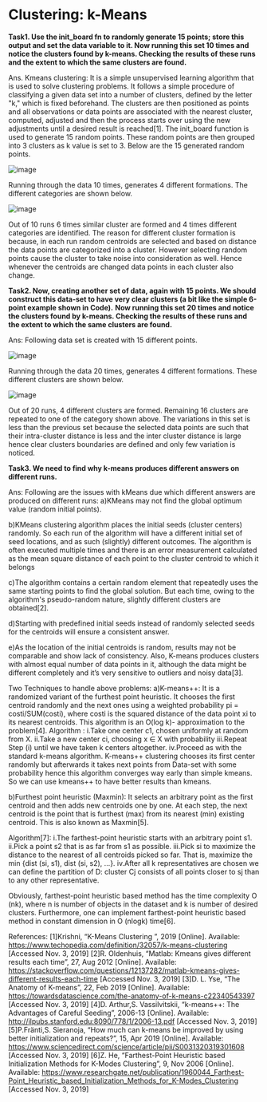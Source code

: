 # Clustering: k-Means

**Task1. Use the init_board fn to randomly generate 15 points; store this output and set the data variable to it. Now running this set 10 times and notice the clusters found by k-means. Checking the results of these runs and the extent to which the same clusters are found.**

Ans. 
Kmeans clustering: It is a simple unsupervised learning algorithm that is used to solve clustering problems. It follows a simple procedure of classifying a given data set into a number of clusters, defined by the letter "k," which is fixed beforehand. The clusters are then positioned as points and all observations or data points are associated with the nearest cluster, computed, adjusted and then the process starts over using the new adjustments until a desired result is reached[1].
The init_board function is used to generate 15 random points. These random points are then grouped into 3 clusters as k value is set to 3.
Below are the 15 generated random points.

![image](https://user-images.githubusercontent.com/26432753/72312706-d249ff00-3680-11ea-930f-74c49593f923.png)

Running through the data 10 times, generates 4 different formations. The different categories are shown below.

![image](https://user-images.githubusercontent.com/26432753/72312717-de35c100-3680-11ea-9c1f-97641301b4dd.png)

Out of 10 runs 6 times similar cluster are formed and 4 times different categories are identified. The reason for different cluster formation is because, in each run random centroids are selected and based on distance the data points are categorized into a cluster. However selecting random points cause the cluster to take noise into consideration as well. Hence whenever the centroids are changed data points in each cluster also change.

**Task2. Now, creating another set of data, again with 15 points. We should construct this data-set to have very clear clusters (a bit like the simple 6-point example shown in Code).**
**Now running this set 20 times and notice the clusters found by k-means. Checking the results of these runs and the extent to which the same clusters are found.**

Ans: Following data set is created with 15 different points.

![image](https://user-images.githubusercontent.com/26432753/72312810-281ea700-3681-11ea-83ee-485eb47e9933.png)


Running through the data 20 times, generates 4 different formations. These different clusters are shown below.

![image](https://user-images.githubusercontent.com/26432753/72312822-379df000-3681-11ea-9a57-6758b27341bc.png)

Out of 20 runs, 4 different clusters are formed. Remaining 16 clusters are repeated to one of the category shown above. The variations in this set is less than the previous set because the selected data points are such that their intra-cluster distance is less and the inter cluster distance is large hence clear clusters boundaries are defined and only few variation is noticed.

**Task3. We need to find why k-means produces different answers on different runs.**

Ans:
Following are the issues with kMeans due which different answers are produced on different runs:
a)KMeans may not find the global optimum value (random initial points).

b)KMeans clustering algorithm places the initial seeds (cluster centers) randomly. So each run of the algorithm will have a different initial set of seed locations, and as such (slightly) different outcomes. The algorithm is often executed multiple times and there is an error measurement calculated as the mean square distance of each point to the cluster centroid to which it belongs

c)The algorithm contains a certain random element that repeatedly uses the same starting points to find the global solution. But each time, owing to the algorithm's pseudo-random nature, slightly different clusters are obtained[2].

d)Starting with predefined initial seeds instead of randomly selected seeds for the centroids will ensure a consistent answer.

e)As the location of the initial centroids is random, results may not be comparable and show lack of consistency. Also, K-means produces clusters with almost equal number of data points in it, although the data might be different completely and it’s very sensitive to outliers and noisy data[3].

Two Techniques to handle above problems:
a)K-means++: It is a randomized variant of the furthest point heuristic. It chooses the first centroid randomly and the next ones using a weighted probability pi = costi/SUM(costi), where costi is the squared distance of the data point xi to its nearest centroids. This algorithm is an O(log k)- approximation to the problem[4].
Algorithm :
i.Take one center c1, chosen uniformly at random from X.
ii.Take a new center ci, choosing x ∈ X with probability 
iii.Repeat Step (i) until we have taken k centers altogether.
iv.Proceed as with the standard k-means algorithm.
K-means++ clustering chooses its first center randomly but afterwards it takes next points from Data-set with some probability hence this algorithm converges way early than simple kmeans. So we can use kmeans++ to have better results than kmeans.

b)Furthest point heuristic (Maxmin): It selects an arbitrary point as the first centroid and then adds new centroids one by one. At each step, the next centroid is the point that is furthest (max) from its nearest (min) existing centroid. This is also known as Maxmin[5].

Algorithm[7]:
i.The farthest-point heuristic starts with an arbitrary point s1. 
ii.Pick a point s2 that is as far from s1 as possible. 
iii.Pick si to maximize the distance to the nearest of all centroids picked so far. That is, maximize the min {dist (si, s1), dist (si, s2), ...}. 
iv.After all k representatives are chosen we can define the partition of D: cluster Cj consists of all points closer to sj than to any other representative.

Obviously, farthest-point heuristic based method has the time complexity O (nk), where n is number of objects in the dataset and k is number of desired clusters. Furthermore, one can implement farthest-point heuristic based method in constant dimension in O (nlogk) time[6].
                
References:
[1]Krishni, “K-Means Clustering ”, 2019 [Online]. Available: https://www.techopedia.com/definition/32057/k-means-clustering [Accessed Nov. 3, 2019]
[2]R. Oldenhuis, “Matlab: Kmeans gives different results each time”, 27, Aug 2012 [Online]. Available: https://stackoverflow.com/questions/12137282/matlab-kmeans-gives-different-results-each-time [Accessed Nov. 3, 2019]
[3]D. L. Yse, “The Anatomy of K-means”, 22, Feb 2019 [Online]. Available: https://towardsdatascience.com/the-anatomy-of-k-means-c22340543397 [Accessed Nov. 3, 2019]
[4]D. Arthur,S. Vassilvitskii, “k-means++: The Advantages of Careful Seeding”, 2006-13 [Online]. Available: http://ilpubs.stanford.edu:8090/778/1/2006-13.pdf [Accessed Nov. 3, 2019]
[5]P.Fränti,S. Sieranoja, “How much can k-means be improved by using better initialization and repeats?”, 15, Apr 2019 [Online]. Available: https://www.sciencedirect.com/science/article/pii/S0031320319301608 [Accessed Nov. 3, 2019]
[6]Z. He, “Farthest-Point Heuristic based Initialization Methods for K-Modes Clustering”, 9, Nov 2006 [Online]. Available: https://www.researchgate.net/publication/1960044_Farthest-Point_Heuristic_based_Initialization_Methods_for_K-Modes_Clustering  [Accessed Nov. 3, 2019]

